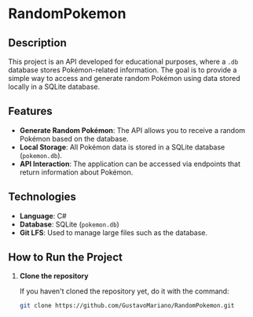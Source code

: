 # RandomPokemon

## Description

This project is an API developed for educational purposes, where a `.db` database stores Pokémon-related information. The goal is to provide a simple way to access and generate random Pokémon using data stored locally in a SQLite database.

## Features

- **Generate Random Pokémon**: The API allows you to receive a random Pokémon based on the database.
- **Local Storage**: All Pokémon data is stored in a SQLite database (`pokemon.db`).
- **API Interaction**: The application can be accessed via endpoints that return information about Pokémon.

## Technologies

- **Language**: C#
- **Database**: SQLite (`pokemon.db`)
- **Git LFS**: Used to manage large files such as the database.

## How to Run the Project

1. **Clone the repository**

   If you haven't cloned the repository yet, do it with the command:

   ```bash
   git clone https://github.com/GustavoMariano/RandomPokemon.git
